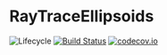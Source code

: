 # RayTraceEllipsoids

![Lifecycle](https://img.shields.io/badge/lifecycle-experimental-orange.svg)<!--
![Lifecycle](https://img.shields.io/badge/lifecycle-maturing-blue.svg)
![Lifecycle](https://img.shields.io/badge/lifecycle-stable-green.svg)
![Lifecycle](https://img.shields.io/badge/lifecycle-retired-orange.svg)
![Lifecycle](https://img.shields.io/badge/lifecycle-archived-red.svg)
![Lifecycle](https://img.shields.io/badge/lifecycle-dormant-blue.svg) -->
[![Build Status](https://travis-ci.org/yakir12/RayTraceEllipsoids.jl.svg?branch=master)](https://travis-ci.org/yakir12/RayTraceEllipsoids.jl)
[![codecov.io](http://codecov.io/github/yakir12/RayTraceEllipsoids.jl/coverage.svg?branch=master)](http://codecov.io/github/yakir12/RayTraceEllipsoids.jl?branch=master)
